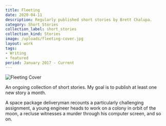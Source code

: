 ```yaml
---
title: Fleeting
date: 2020-04-11
description: Regularly published short stories by Brett Chalupa.
category: Short Stories
collection_label: short_stories
collection_kind: Stories
image: /uploads/fleeting-cover.jpg
layout: work
tags:
- Writing
- featured
period: January 2017 - Current
---
```


![Fleeting Cover](/uploads/fleeting-cover.jpg)

An ongoing collection of short stories. My goal is to publish at least one new story a month.

A space package deliveryman recounts a particularly challenging assignment, a young engineer heads to work on a colony in orbit of the moon, a recluse witnesses a murder through his computer screen, and so on.
